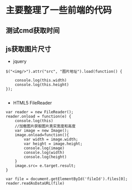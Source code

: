 # 主要整理了一些前端的代码

## 测试cmd获取时间



## js获取图片尺寸

- jquery

```
$("<img/>").attr("src", "图片地址").load(function() {

	console.log(this.width)
	console.log(this.height)
});


```

- HTML5 FileReader


```
var reader = new FileReader();
reader.onload = function(e) {
    console.log(this)
    //加载图片获取图片真实宽度和高度
    var image = new Image();
    image.onload=function(){
		var width = image.width;
		var height = image.height;
		console.log(image)
		console.log(width)
		console.log(height)
    }
    image.src= e.target.result;
}

var file = document.getElementById('fileId').files[0];
reader.readAsDataURL(file)
```